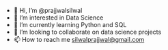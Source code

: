 - 👋 Hi, I’m @prajjwalsilwal
- 👀 I’m interested in Data Science
- 🌱 I’m currently learning Python and SQL
- 💞️ I’m looking to collaborate on data science projects
- 📫 How to reach me silwalprajjwal@gmail.com

<!---
prajjwalsilwal/prajjwalsilwal is a ✨ special ✨ repository because its `README.md` (this file) appears on your GitHub profile.
You can click the Preview link to take a look at your changes.
--->
